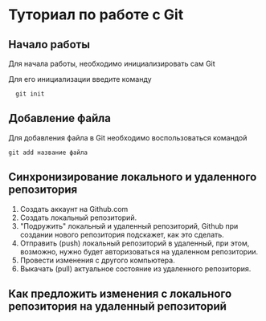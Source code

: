 # Туториал по работе с Git

## Начало работы

Для начала работы, необходимо инициализировать сам Git

Для его инициализации введите команду 

```
  git init
```

## Добавление файла

Для добавления файла в Git необходимо воспользоваться командой 

```
git add название файла
```
## Cинхронизирование локального и удаленного репозитория

1. Создать аккаунт на Github.com
2. Создать локальный репозиторий.
3. "Подружить" локальный и удаленный репозиторий, Github при создании нового репозитория подскажет, как это сделать.
4. Отправить (push) локальный репозиторий в удаленный, при этом, возможно, нужно будет авторизоваться на удаленном репозитории.
5. Провести изменения с другого компьютера.
6. Выкачать (pull) актуальное состояние из удаленного репозитория.

## Как предложить изменения с локального репозитория на удаленный репозиторий